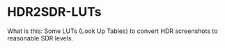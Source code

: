 # HDR2SDR-LUTs
What is this: Some LUTs (Look Up Tables) to convert HDR screenshots to reasonable SDR levels.
